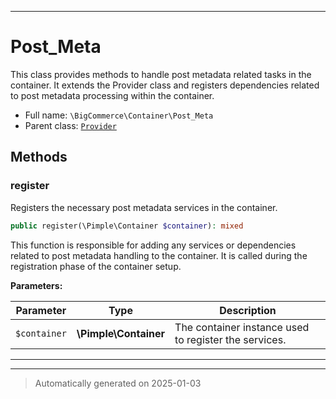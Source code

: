 ***

# Post_Meta

This class provides methods to handle post metadata related tasks in the container. It extends the Provider class
and registers dependencies related to post metadata processing within the container.



* Full name: `\BigCommerce\Container\Post_Meta`
* Parent class: [`Provider`](./classes/BigCommerce/Container/Provider.md)




## Methods


### register

Registers the necessary post metadata services in the container.

```php
public register(\Pimple\Container $container): mixed
```

This function is responsible for adding any services or dependencies related to post metadata handling to the container.
It is called during the registration phase of the container setup.






**Parameters:**

| Parameter | Type | Description |
|-----------|------|-------------|
| `$container` | **\Pimple\Container** | The container instance used to register the services. |





***


***
> Automatically generated on 2025-01-03
